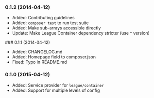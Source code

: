 ### 0.1.2 (2014-04-12)

 * Added: Contributing guidelines
 * Added: `composer test` to run test suite
 * Added: Make sub-arrays accessible directly
 * Update: Make League Container dependency stricter (use `^` version)

### 0.1.1 (2014-04-12)

 * Added: CHANGELOG.md
 * Added: Homepage field to composer.json
 * Fixed: Typo in README.md

### 0.1.0 (2015-04-12)

  * Added: Service provider for `league/container`
  * Added: Support for multiple levels of config

